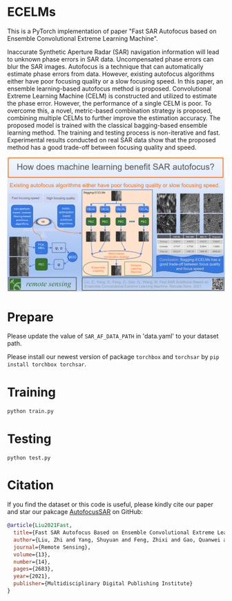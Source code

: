 # ECELMs

This is a PyTorch implementation of paper "Fast SAR Autofocus based on Ensemble Convolutional Extreme Learning Machine".

Inaccurate Synthetic Aperture Radar (SAR) navigation information will lead to unknown phase errors in SAR data. Uncompensated phase errors can blur the SAR images. Autofocus is a technique that can automatically estimate phase errors from data. However, existing autofocus algorithms either have poor focusing quality or a slow focusing speed. In this paper, an ensemble learning-based autofocus method is proposed. Convolutional Extreme Learning Machine (CELM) is constructed and utilized to estimate the phase error. However, the performance of a single CELM is poor. To overcome this, a novel, metric-based combination strategy is proposed, combining multiple CELMs to further improve the estimation accuracy. The proposed model is trained with the classical bagging-based ensemble learning method. The training and testing process is non-iterative and fast. Experimental results conducted on real SAR data show that the proposed method has a good trade-off between focusing quality and speed.

![Graphical Abstract of Bagging-ECELMs](./GraphicalAbstractBaggingECELMs.png "Graphical Abstract of Bagging-ECELMs")

# Prepare

Please update the value of ``SAR_AF_DATA_PATH`` in 'data.yaml' to your dataset path.

Please install our newest version of package ``torchbox`` and ``torchsar`` by ``pip install torchbox torchsar``. 

# Training

```
python train.py
```

# Testing

```
python test.py
```

# Citation

If you find the dataset or this code is useful, please kindly cite our paper and star our pakcage [AutofocusSAR](https://github.com/aisari/AutofocusSAR) on GitHub:

```bib
@article{Liu2021Fast,
  title={Fast SAR Autofocus Based on Ensemble Convolutional Extreme Learning Machine},
  author={Liu, Zhi and Yang, Shuyuan and Feng, Zhixi and Gao, Quanwei and Wang, Min},
  journal={Remote Sensing},
  volume={13},
  number={14},
  pages={2683},
  year={2021},
  publisher={Multidisciplinary Digital Publishing Institute}
}
```


